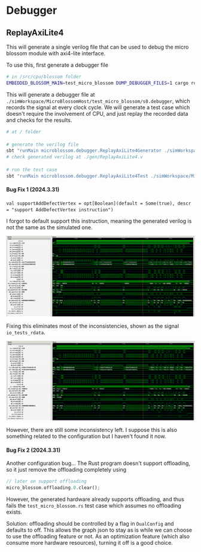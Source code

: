 # Debugger

## ReplayAxiLite4

This will generate a single verilog file that can be used to debug the micro blossom module with axi4-lite interface.

To use this, first generate a debugger file

```sh
# in /src/cpu/blossom folder
EMBEDDED_BLOSSOM_MAIN=test_micro_blossom DUMP_DEBUGGER_FILES=1 cargo run --release --bin embedded_simulator -- ../../../resources/graphs/example_code_capacity_d3.json
```

This will generate a debugger file at `./simWorkspace/MicroBlossomHost/test_micro_blossom/s0.debugger`, which records the signal at every clock cycle.
We will generate a test case which doesn't require the involvement of CPU, and just replay the recorded data and checks for the results.

```sh
# at / folder

# generate the verilog file
sbt "runMain microblossom.debugger.ReplayAxiLite4Generator ./simWorkspace/MicroBlossomHost/test_micro_blossom/s0.debugger --graph ./resources/graphs/example_code_capacity_d3.json"
# check generated verilog at ./gen/ReplayAxiLite4.v

# run the test case
sbt "runMain microblossom.debugger.ReplayAxiLite4Test ./simWorkspace/MicroBlossomHost/test_micro_blossom/s0.debugger --graph ./resources/graphs/example_code_capacity_d3.json"
```

#### Bug Fix 1 (2024.3.31)

`val supportAddDefectVertex = opt[Boolean](default = Some(true), descr = "support AddDefectVertex instruction")`

I forgot to default support this instruction, meaning the generated verilog is not the same as the simulated one.

![](./fix1_before.png)

Fixing this eliminates most of the inconsistencies, shown as the signal `io_tests_rdata`.

![](./fix1_after.png)

However, there are still some inconsistency left. I suppose this is also something related to the configuration
but I haven't found it now.

#### Bug Fix 2 (2024.3.31)

Another configuration bug... The Rust program doesn't support offloading, so it just remove the offloading completely using

```rust
// later on support offloading
micro_blossom.offloading.0.clear();
```

However, the generated hardware already supports offloading, and thus fails the `test_micro_blossom.rs` test case which
assumes no offloading exists.

Solution: offloading should be controlled by a flag in `DualConfig` and defaults to off.
This allows the graph json to stay as is while we can choose to use the offloading feature or not.
As an optimization feature (which also consume more hardware resources), turning it off is a good choice.
